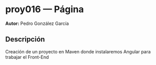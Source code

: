 # proy016 — Página

**Autor:** Pedro González García

## Descripción

Creación de un proyecto en Maven donde instalaremos Angular para trabajar el Front-End
